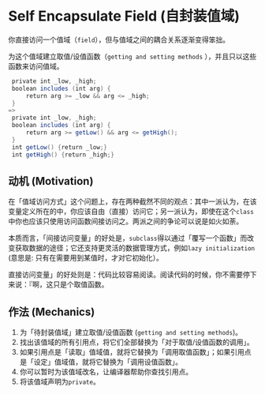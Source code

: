 # Self Encapsulate Field (自封装值域)

你直接访问一个值域（`field`），但与值域之间的耦合关系逐渐变得笨拙。

为这个值域建立取值/设值函数（`getting and setting methods` ），并且只以这些函数来访问值域。

```java
 private int _low, _high;
 boolean includes (int arg) {
     return arg >= _low && arg <= _high;
 }
=>
 private int _low, _high;
 boolean includes (int arg) {
     return arg >= getLow() && arg <= getHigh();
 }
 int getLow() {return _low;}
 int getHigh() {return _high;}
```

## 动机 (Motivation)

在「值域访问方式」这个问题上，存在两种截然不同的观点：其中一派认为，在该 变量定义所在的中，你应该自由（直接）访问它；另一派认为，即使在这个`class`中你也应该只使用访问函数间接访问之。两派之间的争论可以说是如火如荼。

本质而言，「间接访问变量」的好处是，`subclass`得以通过「覆写一个函数」而改变获取数据的途径；它还支持更灵活的数据管理方式，例如`lazy initialization` (意思是: 只有在需要用到某值时，才对它初始化）。

直接访问变量」的好处则是：代码比较容易阅读。阅读代码的时候，你不需要停下来说：『啊，这只是个取值函数。

## 作法 (Mechanics)

1. 为「待封装值域」建立取值/设值函数 (`getting and setting methods`)。
2. 找出该值域的所有引用点，将它们全部替换为「对于取值/设值函数的调用」。
3. 如果引用点是「读取」值域值，就将它替换为「调用取值函数」；如果引用点是「设定」值域值，就将它替换为「调用设值函数」。
4. 你可以暂时为该值域改名，让编译器帮助你查找引用点。
5. 将该值域声明为`private`。

